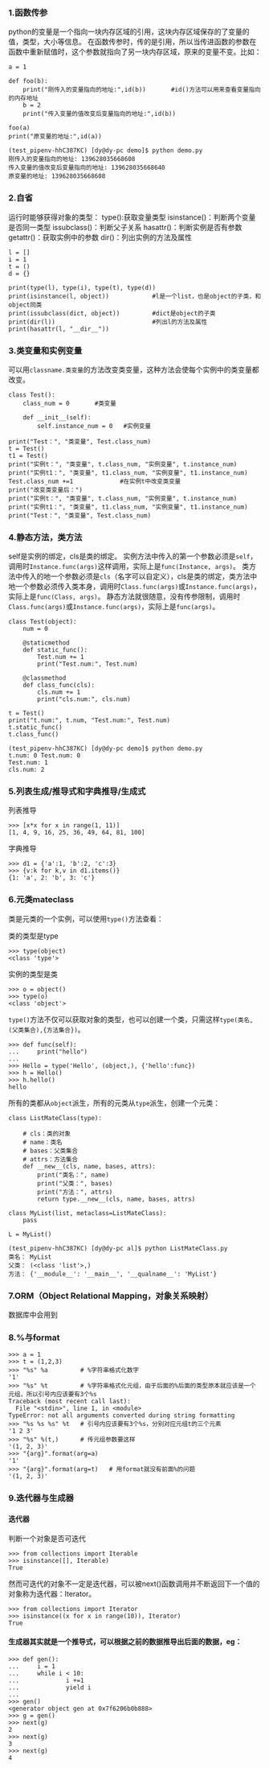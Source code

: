 ### 1.函数传参
python的变量是一个指向一块内存区域的引用，这块内存区域保存的了变量的值，类型，大小等信息。
在函数传参时，传的是引用，所以当传进函数的参数在函数中重新赋值时，这个参数就指向了另一块内存区域，原来的变量不变。比如：
```
a = 1

def foo(b):
    print("刚传入的变量指向的地址:",id(b))       #id()方法可以用来查看变量指向的内存地址
    b = 2
    print("传入变量的值改变后变量指向的地址:",id(b))

foo(a)
print("原变量的地址:",id(a))
```

```
(test_pipenv-hhC387KC) [dy@dy-pc demo]$ python demo.py
刚传入的变量指向的地址: 139628035668608
传入变量的值改变后变量指向的地址: 139628035668640
原变量的地址: 139628035668608
```

### 2.自省
运行时能够获得对象的类型：
type():获取变量类型
isinstance()：判断两个变量是否同一类型
issubclass()：判断父子关系
hasattr()：判断实例是否有参数
getattr()：获取实例中的参数
dir()：列出实例的方法及属性
```
l = []
i = 1
t = ()
d = {}

print(type(l), type(i), type(t), type(d))
print(isinstance(l, object))            #l是一个list，也是object的子类，和object同类
print(issubclass(dict, object))         #dict是object的子类
print(dir(l))                           #列出l的方法及属性
print(hasattr(l, "__dir__"))
```

### 3.类变量和实例变量
可以用`classname.类变量`的方法改变类变量，这种方法会使每个实例中的类变量都改变。
```
class Test():
    class_num = 0       #类变量

    def __init__(self):
        self.instance_num = 0   #实例变量

print("Test：", "类变量", Test.class_num)
t = Test()
t1 = Test()
print("实例t：", "类变量", t.class_num, "实例变量", t.instance_num)
print("实例t1：", "类变量", t1.class_num, "实例变量", t1.instance_num)
Test.class_num +=1             #在实例t中改变类变量
print("改变类变量后：")
print("实例t：", "类变量", t.class_num, "实例变量", t.instance_num)
print("实例t1：", "类变量", t1.class_num, "实例变量", t1.instance_num)
print("Test：", "类变量", Test.class_num)
```
### 4.静态方法，类方法
self是实例的绑定，cls是类的绑定。
实例方法中传入的第一个参数必须是`self`，调用时`Instance.func(args)`这样调用，实际上是`func(Instance, args)`。
类方法中传入的地一个参数必须是`cls`（名字可以自定义），cls是类的绑定，类方法中地一个参数必须传入类本身，调用时`Class.func(args)`或`Instance.func(args)`，实际上是`func(Class, args)`。
静态方法就很随意，没有传参限制，调用时`Class.func(args)`或`Instance.func(args)`，实际上是`func(args)`。

```
class Test(object):
    num = 0

    @staticmethod
    def static_func():
        Test.num += 1
        print("Test.num:", Test.num)
    
    @classmethod
    def class_func(cls):
        cls.num += 1
        print("cls.num:", cls.num)

t = Test()
print("t.num:", t.num, "Test.num:", Test.num)
t.static_func()
t.class_func()
```

```
(test_pipenv-hhC387KC) [dy@dy-pc demo]$ python demo.py
t.num: 0 Test.num: 0
Test.num: 1
cls.num: 2
```
### 5.列表生成/推导式和字典推导/生成式
列表推导
```
>>> [x*x for x in range(1, 11)]
[1, 4, 9, 16, 25, 36, 49, 64, 81, 100]
```
字典推导
```
>>> d1 = {'a':1, 'b':2, 'c':3}
>>> {v:k for k,v in d1.items()}
{1: 'a', 2: 'b', 3: 'c'}
```
### 6.元类mateclass
类是元类的一个实例，可以使用`type()`方法查看：

类的类型是type
```
>>> type(object)
<class 'type'>
```
实例的类型是类
```
>>> o = object()
>>> type(o)
<class 'object'>
```
`type()`方法不仅可以获取对象的类型，也可以创建一个类，只需这样`type(类名,(父类集合),{方法集合})`。
```
>>> def func(self):
...     print("hello")
... 
>>> Hello = type('Hello', (object,), {'hello':func})
>>> h = Hello()
>>> h.hello()
hello
```
所有的类都从`object`派生，所有的元类从`type`派生，创建一个元类：
```
class ListMateClass(type):
    
    # cls：类的对象
    # name：类名
    # bases：父类集合
    # attrs：方法集合
    def __new__(cls, name, bases, attrs):
        print("类名：", name)
        print("父类：", bases)
        print("方法：", attrs)
        return type.__new__(cls, name, bases, attrs)

class MyList(list, metaclass=ListMateClass):
    pass

L = MyList()
```
```
(test_pipenv-hhC387KC) [dy@dy-pc al]$ python ListMateClass.py
类名： MyList
父类： (<class 'list'>,)
方法： {'__module__': '__main__', '__qualname__': 'MyList'}
```

### 7.ORM（Object Relational Mapping，对象关系映射）
数据库中会用到
### 8.%与format
```
>>> a = 1
>>> t = (1,2,3)
>>> "%s" %a         # %字符串格式化数字
'1'
>>> "%s" %t         # %字符串格式化元组，由于后面的%后面的类型原本就应该是一个元组，所以引号内应该要有3个%s
Traceback (most recent call last):
  File "<stdin>", line 1, in <module>
TypeError: not all arguments converted during string formatting
>>> "%s %s %s" %t   # 引号内应该要有3个%s，分别对应元组t的三个元素
'1 2 3'
>>> "%s" %(t,)      # 传元组参数要这样
'(1, 2, 3)'
>>> "{arg}".format(arg=a)
'1'
>>> "{arg}".format(arg=t)   # 用format就没有前面%的问题
'(1, 2, 3)'
```
### 9.迭代器与生成器
#### 迭代器
判断一个对象是否可迭代
```
>>> from collections import Iterable
>>> isinstance([], Iterable)
True
```
然而可迭代的对象不一定是迭代器，可以被next()函数调用并不断返回下一个值的对象称为迭代器：Iterator。
```
>>> from collections import Iterator
>>> isinstance((x for x in range(10)), Iterator)
True
```
#### 生成器其实就是一个推导式，可以根据之前的数据推导出后面的数据，eg：
```
>>> def gen():
...     i = 1
...     while i < 10:
...             i +=1
...             yield i
... 
>>> gen()
<generator object gen at 0x7f6206b0b888>
>>> g = gen()
>>> next(g)
2
>>> next(g)
3
>>> next(g)
4
```








